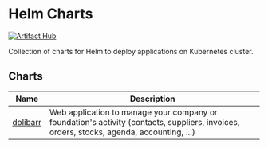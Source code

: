 # Helm Charts

[![Artifact Hub](https://img.shields.io/endpoint?url=https://artifacthub.io/badge/repository/soerenmetje)](https://artifacthub.io/packages/search?repo=soerenmetje)

Collection of charts for Helm to deploy applications on Kubernetes cluster.

## Charts

| Name                                  | Description                                                                                                                              |
|---------------------------------------|------------------------------------------------------------------------------------------------------------------------------------------|
| [dolibarr](charts/dolibarr/README.md) | Web application to manage your company or foundation's activity (contacts, suppliers, invoices, orders, stocks, agenda, accounting, ...) |
